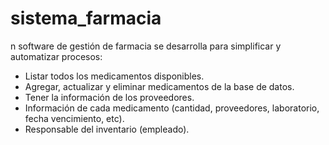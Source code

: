 # sistema_farmacia
n software de gestión de farmacia se desarrolla para simplificar y automatizar procesos:

- Listar todos los medicamentos disponibles.
- Agregar, actualizar y eliminar medicamentos de la base de datos.
- Tener la información de los proveedores.
- Información de cada medicamento (cantidad, proveedores, laboratorio, fecha vencimiento, etc).
- Responsable del inventario (empleado).
